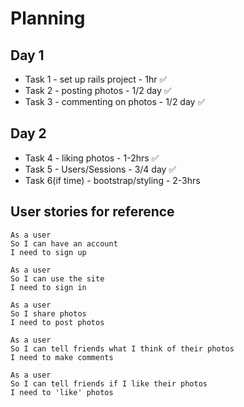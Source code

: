 # Planning

## Day 1
* Task 1 - set up rails project - 1hr ✅
* Task 2 - posting photos - 1/2 day ✅
* Task 3 - commenting on photos - 1/2 day ✅


## Day 2
* Task 4 - liking photos - 1-2hrs ✅
* Task 5 - Users/Sessions - 3/4 day ✅
* Task 6(if time) - bootstrap/styling - 2-3hrs


## User stories for reference
```
As a user
So I can have an account
I need to sign up
```

```
As a user
So I can use the site
I need to sign in
```

```
As a user
So I share photos
I need to post photos
```

```
As a user
So I can tell friends what I think of their photos
I need to make comments
```

```
As a user
So I can tell friends if I like their photos
I need to 'like' photos
```
